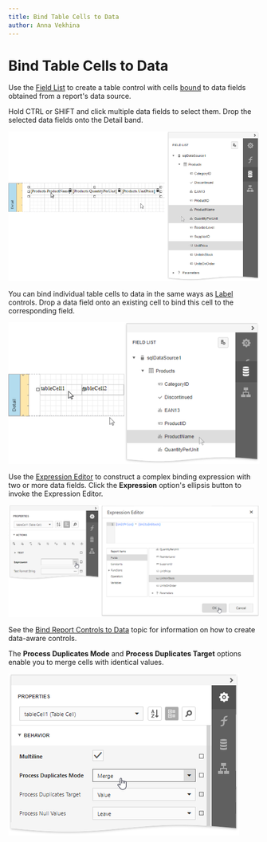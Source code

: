 ```yaml
---
title: Bind Table Cells to Data
author: Anna Vekhina
---
```

# Bind Table Cells to Data

Use the [Field List](../../report-designer-tools/ui-panels/field-list.md) to create a table control with cells [bound](../../bind-to-data/bind-controls-to-data-expression-bindings.md) to data fields obtained from a report's data source. 

Hold CTRL or SHIFT and click multiple data fields to select them. Drop the selected data fields onto the Detail band.

![](../../../../images/eurd-web-table-control-drop-fields-from-field-list.png)

You can bind individual table cells to data in the same ways as [Label](../use-basic-report-controls/label.md) controls. Drop a data field onto an existing cell to bind this cell to the corresponding field.

![](../../../../images/eurd-web-bind-existing-table-cell-to-data.png)

Use the [Expression Editor](../../report-designer-tools/expression-editor.md) to construct a complex binding expression with two or more data fields. Click the **Expression** option's ellipsis button to invoke the Expression Editor. 

![](../../../../images/eurd-web-table-cell-expression.png)

See the [Bind Report Controls to Data](../../bind-to-data/bind-controls-to-data-expression-bindings.md) topic for information on how to create data-aware controls.

The **Process Duplicates Mode** and **Process Duplicates Target** options enable you to merge cells with identical values.

![](../../../../images/eurd-web-table-cell-process-duplicates-mode.png)
